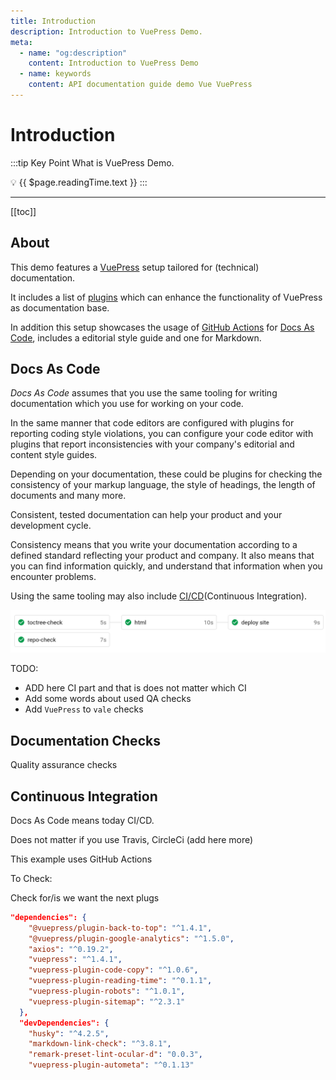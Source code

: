 ```yaml
---
title: Introduction
description: Introduction to VuePress Demo.
meta:
  - name: "og:description"
    content: Introduction to VuePress Demo
  - name: keywords
    content: API documentation guide demo Vue VuePress
---
```



# Introduction

:::tip Key Point
What is VuePress Demo.

:bulb: {{ $page.readingTime.text }}
:::

---

[[toc]]

## About

<DisclaimerMain />

This demo features a [VuePress](https://vuepress.vuejs.org/ "Link to VuePress website") setup tailored for (technical) documentation.

It includes a list of [plugins](https://vuepress.vuejs.org/plugin/ "Link to VuePress plugins") which can enhance the
functionality of VuePress as documentation base.

In addition this setup showcases the usage of [GitHub Actions](https://github.com/features/actions "Link to GitHub Actions on GitHub") for [Docs As Code](#docs-as-code "Docs As Code"), includes a editorial style guide and one for Markdown.

## Docs As Code

*Docs As Code* assumes that you use the same tooling for writing documentation which you use for working on your code.

In the same manner that code editors are configured with plugins for reporting coding style violations,
you can configure your code editor with plugins that report inconsistencies with your company's editorial and content style guides.

Depending on your documentation, these could be plugins for checking the consistency of your markup language,
the style of headings, the length of documents and many more.

Consistent, tested documentation can help your product and your development cycle.

Consistency means that you write your documentation according to a defined standard reflecting your product and company.
It also means that you can find information quickly, and understand that information when you encounter problems.

Using the same tooling may also include [CI/CD](#continuous-integration)(Continuous Integration).

![CirecleCI](../assets/cci-base.png)

TODO:

- ADD here CI part and that is does not matter which CI
- Add some words about used QA checks
- Add `VuePress` to `vale` checks

## Documentation Checks

Quality assurance checks

## Continuous Integration

Docs As Code means today CI/CD.

Does not matter if you use Travis, CircleCi (add here more)

This example uses GitHub Actions

To Check:

Check for/is we want the next plugs

```json
"dependencies": {
    "@vuepress/plugin-back-to-top": "^1.4.1",
    "@vuepress/plugin-google-analytics": "^1.5.0",
    "axios": "^0.19.2",
    "vuepress": "^1.4.1",
    "vuepress-plugin-code-copy": "^1.0.6",
    "vuepress-plugin-reading-time": "^0.1.1",
    "vuepress-plugin-robots": "^1.0.1",
    "vuepress-plugin-sitemap": "^2.3.1"
  },
  "devDependencies": {
    "husky": "^4.2.5",
    "markdown-link-check": "^3.8.1",
    "remark-preset-lint-ocular-d": "0.0.3",
    "vuepress-plugin-autometa": "^0.1.13"
```

